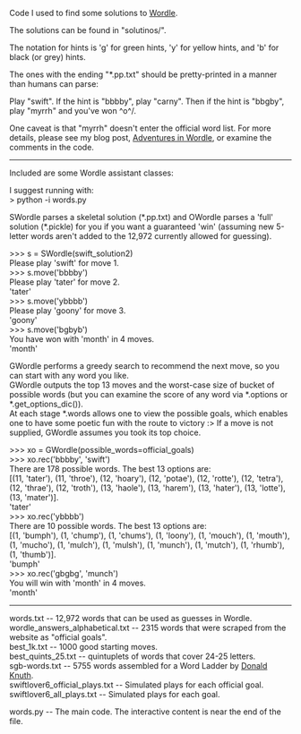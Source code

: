
Code I used to find some solutions to [Wordle](https://www.nytimes.com/games/wordle/index.html).

The solutions can be found in "solutinos/".  

The notation for hints is 'g' for green hints, 'y' for yellow hints, and 'b' for black (or grey) hints.

The ones with the ending "\*.pp.txt" should be pretty-printed in a manner than humans can parse:

Play "swift".  If the hint is "bbbby", play "carny".  Then if the hint is "bbgby", play "myrrh" and you've won \^o^/.

One caveat is that "myrrh" doesn't enter the official word list.  For more details, please see my blog post, [Adventures in Wordle](https://gardenofminds.art/blog/adventures-in-wordle/), or examine the comments in the code.

---

Included are some Wordle assistant classes:

I suggest running with:  
\> python -i words.py
  
SWordle parses a skeletal solution (\*.pp.txt) and OWordle parses a 'full' solution (\*.pickle) for you if you want a guaranteed 'win' (assuming new 5-letter words aren't added to the 12,972 currently allowed for guessing).
  
\>>> s = SWordle(swift\_solution2)  
Please play 'swift' for move 1.  
\>>> s.move('bbbby')  
Please play 'tater' for move 2.  
'tater'  
\>>> s.move('ybbbb')  
Please play 'goony' for move 3.  
'goony'  
\>>> s.move('bgbyb')  
You have won with 'month' in 4 moves.  
'month'  
  
GWordle performs a greedy search to recommend the next move, so you can start with any word you like.  
GWordle outputs the top 13 moves and the worst-case size of bucket of possible words (but you can examine the score of any word via \*.options or \*.get\_options\_dic()).  
At each stage \*.words allows one to view the possible goals, which enables one to have some poetic fun with the route to victory :>
If a move is not supplied, GWordle assumes you took its top choice.
    
\>>> xo = GWordle(possible\_words=official\_goals)  
\>>> xo.rec('bbbby', 'swift')  
There are 178 possible words.  The best 13 options are:  
[(11, 'tater'), (11, 'throe'), (12, 'hoary'), (12, 'potae'), (12, 'rotte'), (12, 'tetra'), (12, 'thrae'), (12, 'troth'), (13, 'haole'), (13, 'harem'), (13, 'hater'), (13, 'lotte'), (13, 'mater')].  
'tater'  
\>>> xo.rec('ybbbb')  
There are 10 possible words.  The best 13 options are:  
[(1, 'bumph'), (1, 'chump'), (1, 'chums'), (1, 'loony'), (1, 'mouch'), (1, 'mouth'), (1, 'mucho'), (1, 'mulch'), (1, 'mulsh'), (1, 'munch'), (1, 'mutch'), (1, 'rhumb'), (1, 'thumb')].  
'bumph'  
\>>> xo.rec('gbgbg', 'munch')  
You will win with 'month' in 4 moves.  
'month'  
  
---
  
words.txt -- 12,972 words that can be used as guesses in Wordle.  
wordle\_answers\_alphabetical.txt -- 2315 words that were scraped from the website as "official goals".   
best\_1k.txt -- 1000 good starting moves.  
best\_quints\_25.txt -- quintuplets of words that cover 24-25 letters.  
sgb-words.txt -- 5755 words assembled for a Word Ladder by [Donald Knuth](https://www-cs-faculty.stanford.edu/~knuth/sgb.html).  
swiftlover6\_official\_plays.txt -- Simulated plays for each official goal.  
swiftlover6\_all\_plays.txt -- Simulated plays for each goal.  
 
words.py -- The main code.  The interactive content is near the end of the file.  

